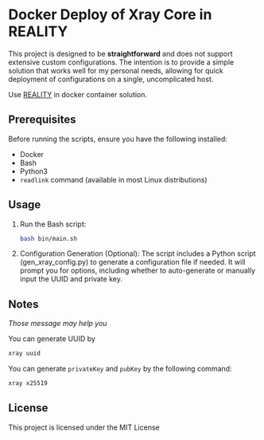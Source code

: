 # Docker Deploy of Xray Core in REALITY 

This project is designed to be **straightforward** and does not support extensive custom configurations. The intention is to provide a simple solution that works well for my personal needs, allowing for quick deployment of configurations on a single, uncomplicated host.

Use [REALITY](https://github.com/XTLS/REALITY) in docker container solution.

## Prerequisites

Before running the scripts, ensure you have the following installed:

- Docker
- Bash
- Python3
- `readlink` command (available in most Linux distributions)

## Usage

1. Run the Bash script:
    ```bash
    bash bin/main.sh
    ```
2. Configuration Generation (Optional):
    The script includes a Python script (gen_xray_config.py) to generate a configuration file if needed. It will prompt you for options, including whether to auto-generate or manually input the UUID and private key.

## Notes

*Those message may help you*

You can generate UUID by

```sh
xray uuid
```

You can generate `privateKey` and `pubKey` by the following command:

```sh
xray x25519
```


## License

This project is licensed under the MIT License 